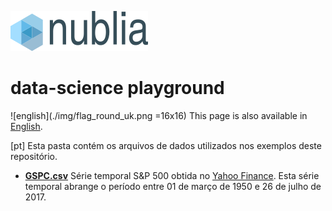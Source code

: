 ![nublia](./img/nublia_logo.png)
# data-science playground

![english](./img/flag_round_uk.png  =16x16) This page is also available in
[English](README.md).

[pt] Esta pasta contém os arquivos de dados utilizados nos exemplos deste
repositório.

* [**GSPC.csv**](./GSPC.csv) Série temporal S&P 500 obtida no [Yahoo
  Finance](https://finance.yahoo.com/quote/%5EGSPC/history). Esta série
  temporal abrange o período entre 01 de março de 1950 e 26 de julho de 2017.
